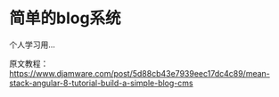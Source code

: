 # 简单的blog系统
个人学习用...

原文教程：https://www.djamware.com/post/5d88cb43e7939eec17dc4c89/mean-stack-angular-8-tutorial-build-a-simple-blog-cms

